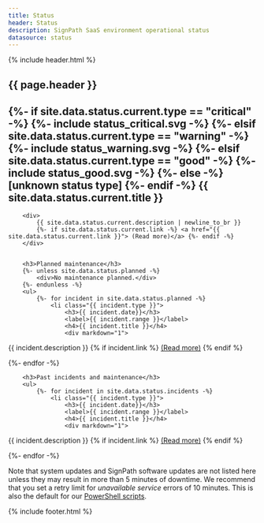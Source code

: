 ```yaml
---
title: Status
header: Status
description: SignPath SaaS environment operational status
datasource: status
---
```


{% include header.html %}

<section class="bg-black font-white top-section">
	<div>
		<h1>{{ page.header }}</h1>
	</div>
</section>
<section class="status-section">
	<div>
		<h2 class='{{ site.data.status.current.type }}'>
			{%- if site.data.status.current.type == "critical" -%}
				{%- include status_critical.svg -%}
			{%- elsif site.data.status.current.type == "warning" -%}
				{%- include status_warning.svg -%}
			{%- elsif site.data.status.current.type == "good" -%}
				{%- include status_good.svg -%}
			{%- else -%}
				[unknown status type]
			{%- endif -%}
			{{ site.data.status.current.title }}
		</h2>

		<div>
			{{ site.data.status.current.description | newline_to_br }}
			{%- if site.data.status.current.link -%} <a href="{{ site.data.status.current.link }}"> (Read more)</a> {%- endif -%}
		</div>


		<h3>Planned maintenance</h3>
		{%- unless site.data.status.planned -%}
			<div>No maintenance planned.</div>
		{%- endunless -%}
		<ul>
			{%- for incident in site.data.status.planned -%}
				<li class="{{ incident.type }}">
					<h3>{{ incident.date}}</h3>
					<label>{{ incident.range }}</label>
					<h4>{{ incident.title }}</h4>
					<div markdown="1">
					
{{ incident.description }}
{% if incident.link %} <a href="{{ incident.link }}"> (Read more)</a> {% endif %}
</div>
				</li>
			{%- endfor -%}
		</ul>

		<h3>Past incidents and maintenance</h3>
		<ul>
			{%- for incident in site.data.status.incidents -%}
				<li class="{{ incident.type }}">
					<h3>{{ incident.date}}</h3>
					<label>{{ incident.range }}</label>
					<h4>{{ incident.title }}</h4>
					<div markdown="1">

{{ incident.description }}
{% if incident.link %} <a href="{{ incident.link }}"> (Read more)</a> {% endif %}
</div>
				</li>
			{%- endfor -%}
		</ul>
		<p>
			Note that system updates and SignPath software updates are not listed here unless they may result in more than 5 minutes of downtime.
			We recommend that you set a retry limit for <i>unavailable service</i> errors of 10 minutes. This is also the default for our <a href="/documentation/build-system-integration#powershell">PowerShell scripts</a>.
		</p>
	</div>
</section>
{% include footer.html %}
